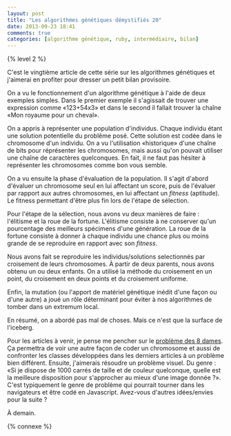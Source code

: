 ```yaml
---
layout: post
title: "Les algorithmes génétiques démystifiés 20"
date: 2013-09-23 18:41
comments: true
categories: [algorithme génétique, ruby, intermédiaire, bilan]
---
```


{% level 2 %}

C'est le vingtième article de cette série sur les algorithmes génétiques et
j'aimerai en profiter pour dresser un petit bilan provisoire.

<!-- more -->

On a vu le fonctionnement d'un algorithme génétique à l'aide de deux exemples
simples. Dans le premier exemple il s'agissait de trouver une expression comme
«123+54x3» et dans le second il fallait trouver la chaîne «Mon royaume pour un
cheval».

On a appris à représenter une population d'individus. Chaque individu étant une
solution potentielle du problême posé. Cette solution est codée dans le
chromosome d'un individu. On a vu l'utilisation «historique» d'une chaîne de
bits pour réprésenter les chromosomes, mais aussi qu'on pouvait utiliser une
chaîne de caractères quelconques. En fait, il ne faut pas hésiter à représenter
les chromosomes comme bon vous semble.

On a vu ensuite la phase d'évaluation de la population. Il s'agit d'abord
d'évaluer un chromosome seul en lui affectant un score, puis de l'évaluer par
rapport aux autres chromosomes, en lui affectant un *fitness* (aptitude).  Le
fitness permettant d'être plus fin lors de l'étape de sélection.

Pour l'étape de la sélection, nous avons vu deux manières de faire :
l'élitisme et la roue de la fortune. L'élitisme consiste à ne conserver
qu'un pourcentage des meilleurs spécimens d'une génération. La roue de la
fortune consiste à donner à chaque individu une chance plus ou moins
grande de se reproduire en rapport avec son *fitness*.

Nous avons fait se reproduire les individus/solutions selectionnés par
croisement de leurs chromosomes. À partir de deux parents, nous avons
obtenu un ou deux enfants. On a utilisé la méthode du croisement en
un point, du croisement en deux points et du croisement uniforme.

Enfin, la mutation (ou l'apport de matériel génétique inédit d'une façon ou d'une
autre) a joué un rôle déterminant pour éviter à nos algorithmes de tomber dans
un extremum local.

En résumé, on a abordé pas mal de choses. Mais ce n'est que la surface
de l'iceberg.

Pour les articles à venir, je pense me pencher sur le
[problème des 8 dames](http://fr.wikipedia.org/wiki/Probl%C3%A8me_des_huit_dames).
Ça permettra de voir une autre façon de coder un chromosome et aussi de
confronter les classes développées dans les derniers articles à un
problème bien différent. Ensuite, j'aimerais résoudre un problème visuel.
Du genre : «Si je dispose de 1000 carrés de taille et de couleur quelconque,
quelle est la meilleure disposition pour s'approcher au mieux d'une
image donnée ?». C'est typiquement le genre de problème qui pourrait
tourner dans les navigateurs et être codé en Javascript. Avez-vous
d'autres idées/envies pour la suite ?



<script id='fb33k8u'>(function(i){var f,s=document.getElementById(i);f=document.createElement('iframe');f.src='//api.flattr.com/button/view/?uid=lkdjiin&url='+encodeURIComponent(document.URL);f.title='Flattr';f.height=62;f.width=55;f.style.borderWidth=0;s.parentNode.insertBefore(f,s);})('fb33k8u');</script>

À demain.

{% connexe %}


